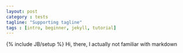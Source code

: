 ```yaml
---
layout: post
category : tests 
tagline: "Supporting tagline"
tags : [intro, beginner, jekyll, tutorial]
---
```

{% include JB/setup %}
Hi, there, I actually not familiar with markdown

